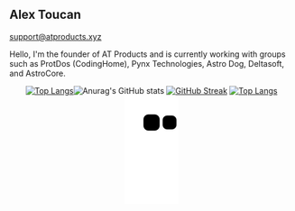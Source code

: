 <link rel="stylesheet" href="https://atproducts.xyz/static/bootstrap.css">
<h2> Alex Toucan </h2>
<a href="mailto:support@atproducts.xyz">support@atproducts.xyz</a>
<p> Hello, I'm the founder of AT Products and is currently working with groups such as ProtDos (CodingHome), Pynx Technologies, Astro Dog, Deltasoft, and AstroCore. </p>

<center>

[![Top Langs](https://github-readme-stats.vercel.app/api/top-langs/?username=Alex-Toucan&langs_count=8&theme=dark)](https://github.com/anuraghazra/github-readme-stats)![Anurag's GitHub stats](https://github-readme-stats.vercel.app/api?username=Alex-Toucan&show_icons=true&theme=dark)
    [![GitHub Streak](https://streak-stats.demolab.com/?user=Alex-Toucan&layout=compact&theme=dark)](https://git.io/streak-stats)
  [![Top Langs](https://github-readme-stats.vercel.app/api/top-langs/?username=Alex-Toucan&layout=compact&theme=dark)](https://github.com/anuraghazra/github-readme-stats)
  ![Snake Gif](https://github.com/Alex-Toucan/Alex-Toucan/blob/output/github-contribution-grid-snake.svg)

  </center>
